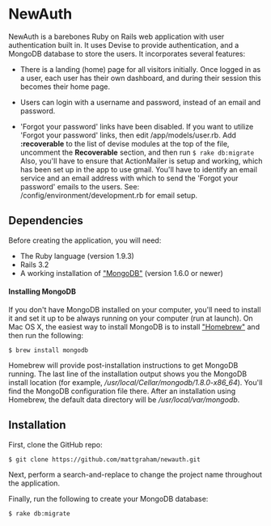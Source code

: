 # NewAuth

NewAuth is a barebones Ruby on Rails web application with user authentication built in.  It uses Devise to provide authentication, and a MongoDB database to store the users.  It incorporates several features:

* There is a landing (home) page for all visitors initially.  Once logged in as a user, each user has their own dashboard, and during their session this becomes their home page.  

* Users can login with a username and password, instead of an email and password.

* 'Forgot your password' links have been disabled.  If you want to utilize 'Forgot your password' links, then edit /app/models/user.rb.  Add __:recoverable__ to the list of devise modules at the top of the file, uncomment the __Recoverable__ section, and then run ```$ rake db:migrate```  Also, you'll have to ensure that ActionMailer is setup and working, which has been set up in the app to use gmail. You'll have to identify an email service and an email address with which to send the 'Forgot your password' emails to the users.  See:  /config/environment/development.rb for email setup.


## Dependencies

Before creating the application, you will need:

* The Ruby language (version 1.9.3)
* Rails 3.2
* A working installation of ["MongoDB"](http://www.mongodb.org) (version 1.6.0 or newer)

#### Installing MongoDB

If you don't have MongoDB installed on your computer, you'll need to install it and set it up to be always running on your computer (run at launch). On Mac OS X, the easiest way to install MongoDB is to install ["Homebrew"](http://mxcl.github.com/homebrew) and then run the following:

```
$ brew install mongodb
```

Homebrew will provide post-installation instructions to get MongoDB running. The last line of the installation output shows you the MongoDB install location (for example, */usr/local/Cellar/mongodb/1.8.0-x86_64*). You'll find the MongoDB configuration file there. After an installation using Homebrew, the default data directory will be */usr/local/var/mongodb*.


## Installation

First, clone the GitHub repo:

```
$ git clone https://github.com/mattgraham/newauth.git
```

Next, perform a search-and-replace to change the project name throughout the application. 

Finally, run the following to create your MongoDB database:

```
$ rake db:migrate
```
